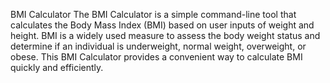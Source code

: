 BMI Calculator
The BMI Calculator is a simple command-line tool that calculates the Body Mass Index (BMI) based on user inputs of weight and height. BMI is a widely used measure to assess the body weight status and determine if an individual is underweight, normal weight, overweight, or obese. This BMI Calculator provides a convenient way to calculate BMI quickly and efficiently.
 
